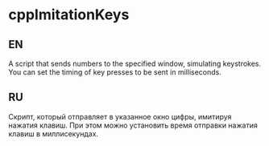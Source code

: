 # cppImitationKeys

## EN
A script that sends numbers to the specified window, simulating keystrokes. You can set the timing of key presses to be sent in milliseconds.

## RU

Скрипт, который отправляет в указанное окно цифры, имитируя нажатия клавиш. При этом можно установить время отправки нажатия клавиш в миллисекундах.
